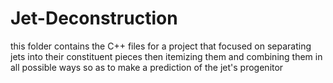 # Jet-Deconstruction
this folder contains the C++ files for a project that focused on separating jets into their constituent
pieces then itemizing them and combining them in all possible ways so as to make a prediction of the jet's progenitor
